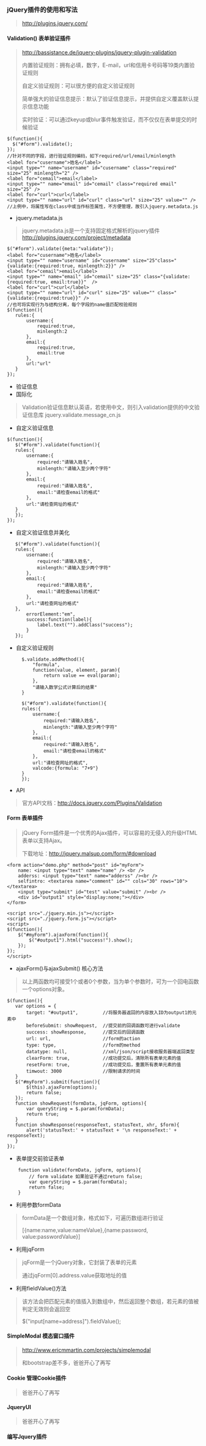 ### jQuery插件的使用和写法
> http://plugins.jquery.com/

#### Validation() 表单验证插件

> http://bassistance.de/jquery-plugins/jquery-plugin-validation
> 
> 内置验证规则：拥有必填，数字，E-mail，url和信用卡号码等19类内置验证规则
> 
> 自定义验证规则：可以很方便的自定义验证规则
> 
> 简单强大的验证信息提示：默认了验证信息提示，并提供自定义覆盖默认提示信息功能
> 
> 实时验证：可以通过keyup或blur事件触发验证，而不仅仅在表单提交的时候验证

```
$(function(){
  $("#form").validate();
});
//针对不同的字段，进行验证规则编码，如下required/url/email/minlength
<label for="cusername">姓名</label>
<input type="" name="username" id="cusername" class="required" size="25" minlength="2" />
<label for="cemail">email</label>
<input type="" name="email" id="cemail" class="required email" size="25" />
<label for="curl">curl</label>
<input type="" name="url" id="curl" class="url" size="25" value="" />
//上例中，将属性写在class中或当作标签属性，不方便管理，故引入jquery.metadata.js
```
- jquery.metadata.js
> jquery.metadata.js是一个支持固定格式解析的jquery插件
> http://plugins.jquery.com/project/metadata

 ```
$("#form").validate({meta:"validate"});
<label for="cusername">姓名</label>
<input type="" name="username" id="cusername" size="25"class="{validate:{required:true, minlength:2}}" />
<label for="cemail">email</label>
<input type="" name="email" id="cemail" size="25" class="{validate:{required:true, email:true}}"  />
<label for="curl">curl</label>
<input type="" name="url" id="curl" size="25" value="" class="{validate:{required:true}}" />
//也可将实现行为与结构分离，每个字段的name值匹配校验规则
$(function(){
	rules:{
		username:{
			required:true,
			minlength:2
		},
		email:{
			required:true,
			email:true
		},
		url:"url"
	}
});
 ```
- 验证信息
 - 国际化
 > Validation验证信息默认英语，若使用中文，则引入validation提供的中文验证信息库
 >jquery.validate.message_cn.js

 - 自定义验证信息
 ```
$(function(){
    $("#form").validate(function(){
	rules:{
		username:{
			required:"请输入姓名",
			minlength:"请输入至少两个字符"
		},
		email:{
			required:"请输入姓名",
			email:"请检查email的格式"
		},
		url:"请检查网址的格式"
	}
    });
});
 ```

 - 自定义验证信息并美化
 ```
    $("#form").validate(function(){
	rules:{
		username:{
			required:"请输入姓名",
			minlength:"请输入至少两个字符"
		},
		email:{
			required:"请输入姓名",
			email:"请检查email的格式"
		},
		url:"请检查网址的格式"
	},
        errorElement:"em",
        success:function(label){
            label.text("").addClass("success");
        }
    });
```

- 自定义验证规则
  ```
    $.validate.addMethod(){
        "formula",
        function(value, element, param){
            return value == eval(param);
        },
        "请输入数学公式计算后的结果"
    }
  ```
  ```
    $("#form").validate(function(){
	rules:{
		username:{
			required:"请输入姓名",
			minlength:"请输入至少两个字符"
		},
		email:{
			required:"请输入姓名",
			email:"请检查email的格式"
		},
		url:"请检查网址的格式",
        valcode:{formula: "7+9"}
	}
    });
  ```

- API
 > 官方API文档：http://docs.jquery.com/Plugins/Validation

#### Form 表单插件

> jQuery Form插件是一个优秀的Ajax插件，可以容易的无侵入的升级HTML表单以支持Ajax。
> 
> 下载地址：http://jquery.malsup.com/form/#download

```
<form action="demo.php" method="post" id="myForm">
	name: <input type="text" name="name" /> <br />
	adderss: <input type="text" name="adderss" /><br />
	selfintro: <textarea name="comment" id="" cols="30" rows="10"></textarea>
	<input type="submit" id="test" value="submit" /><br />
	<div id="output1" style="display:none;"></div>
</form>
```
```
<script src="./jquery.min.js"></script>
<script src="./jquery.form.js"></script>
<script>
$(function(){
	$("#myForm").ajaxForm(function(){
		$("#output1").html("success!").show();
	});
});
</script>
```

- ajaxForm()与ajaxSubmit() 核心方法
 > 以上两函数均可接受1个或者0个参数，当为单个参数时，可为一个回电函数一个options对象。

 ```
 $(function(){
	var options = {
		target: "#output1",         //将服务器返回的内容放入ID为output1的元素中
		beforeSubmit: showRequest,  //提交前的回调函数可进行validate
		success: showResponse,      //提交后的回调函数
		url: url,                   //form的action
		type: type,                 //form的method
		datatype: null,             //xml/json/script接收服务器端返回类型
		clearForm: true,            //成功提交后，清除所有表单元素的值
		resetForm: true,            //成功提交后，重置所有表单元素的值
		timwout: 3000               //限制请求的时间
	}
	$("#myForm").submit(function(){
		$(this).ajaxForm(options);
		return false;
	});
	function showRequest(formData, jqForm, options){
		var queryString = $.param(formData);
		return true;
	}
	function showResponse(responseText, statusText, xhr, $form){
		alert('statusText:' + statusText + '\n responseText:' + responseText);
	}
});
 ```

- 表单提交前验证表单
```
	function validate(formData, jqForm, options){
		// form validate 如果验证不通过return false;
		var queryString = $.param(formData);
		return false;
	}
```

 - 利用参数formData
 > formData是一个数组对象，格式如下，可遍历数组进行验证
 > 
 > [{name:name,value:nameValue},{name:password, value:passwordValue}]

 - 利用jqForm
 > jqForm是一个jQuery对象，它封装了表单的元素
 > 
 > 通过jqForm[0].address.value获取地址的值

 - 利用fieldValue()方法
 > 该方法会把匹配元素的值插入到数组中，然后返回整个数组，若元素的值被判定无效则会返回空
 > 
 > $("input[name=address]").fieldValue();

#### SimpleModal 模态窗口插件

> http://www.ericmmartin.com/projects/simplemodal
> 
> 和bootstrap差不多，爸爸开心了再写


#### Cookie 管理Cookie插件

> 爸爸开心了再写
> 
> 
> 

#### JqueryUI

> 爸爸开心了再写
> 
> 
> 

#### 编写Jquery插件

>
>
>
>

